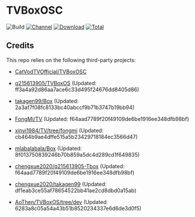 # TVBoxOSC

![Build](https://shields.io/github/actions/workflow/status/o0HalfLife0o/TVBoxOSC/test.yml?branch=master&logo=github&label=Build)
[![Channel](https://img.shields.io/badge/Follow-Telegram-blue.svg?logo=telegram)](https://t.me/TVBoxOSC)
[![Download](https://img.shields.io/github/v/release/o0HalfLife0o/TVBoxOSC?color=orange&logoColor=orange&label=Download&logo=DocuSign)](https://github.com/o0HalfLife0o/TVBoxOSC/releases/latest) 
[![Total](https://shields.io/github/downloads/o0HalfLife0o/TVBoxOSC/total?logo=Bookmeter&label=Counts&logoColor=yellow&color=yellow)](https://github.com/o0HalfLife0o/TVBoxOSC/releases)

## Credits
This repo relies on the following third-party projects:
- [CatVodTVOfficial/TVBoxOSC](https://github.com/CatVodTVOfficial/TVBoxOSC)
- [q215613905/TVBoxOS](https://github.com/q215613905/TVBoxOS) (Updated: ff3a4a92d86aa7ace6c33d495f24676dd8405d86)
- [takagen99/Box](https://github.com/takagen99/Box) (Updated: 2a3af7f08fc8133bc40abccf9b71b3747b19bb94)
- [FongMi/TV](https://github.com/FongMi/TV) (Updated: f64aad7789f20f49109de6be1916ee348dfb98bf)
- [xinyi1984/TV/tree/fongmi](https://github.com/xinyi1984/TV/tree/fongmi) (Updated: cb464b9ae4dffe515a5b23429718184ec3566d47)
- [mlabalabala/Box](https://github.com/mlabalabala/Box) (Updated: 8f013750839246b70b859a5dc4d289cd1f649835)
- [chengxue2020/q215613905-Tbox](https://github.com/chengxue2020/q215613905-Tbox) (Updated: f64aad7789f20f49109de6be1916ee348dfb98bf)
- [chengxue2020/takagen99](https://github.com/chengxue2020/takagen99) (Updated: df1eab3ce55af78654522bb41ae2cd8dbd0a15ab)

- [AoThen/TVBoxOS/tree/dev](https://github.com/AoThen/TVBoxOS/tree/dev) (Updated: 6283a8c05a54a43b51b8520234337e6d6de3d0f5)
